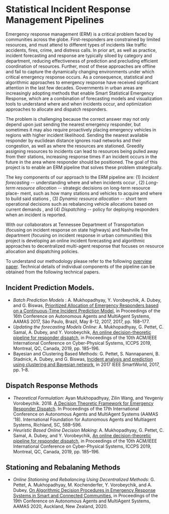 # Statistical Incident Response Management Pipelines

Emergency response management (ERM) is a critical problem faced by communities across the globe. First-responders are constrained by limited resources, and must attend to different types of incidents like traffic accidents, fires, crime, and distress calls. In prior art, as well as practice, incident forecasting and response are typically siloed by category and department, reducing effectiveness of prediction and precluding efficient coordination of resources. Further, most of these approaches are offline and fail to capture the dynamically changing environments under which critical emergency response occurs. As a consequence, statistical and algorithmic approaches to emergency response have received significant attention in the last few decades. Governments in urban areas are increasingly adopting methods that enable Smart Statistical Emergency Response, which are a combination of forecasting models and visualization tools to understand where and when incidents occur, and optimization approaches to allocate and dispatch responders. 

The problem is challenging because the correct answer may not only depend upon just sending the nearest emergency responder, but sometimes it may also require proactively placing emergency vehicles in regions with higher incident likelihood. Sending the nearest available responder by euclidean distance ignores road networks and their congestion, as well as where the resources are stationed. Greedily assigning resources to incidents can lead to resources being pulled away from their stations, increasing response times if an incident occurs in the future in the area where responder should be positioned. The goal of this project is to enable an ERM pipeline that solves these problem strategically. 

The key components of our approach to the ERM pipeline are: (1) *Incident forecasting* -- understanding where and when incidents occur , (2) *Long-term
 resource allocation* -- strategic decisions on long-term resource
 place- ment, such as how many stations and vehicles to acquire and
 where to build said stations , (3) *Dynamic resource allocation* --
 short term operational decisions such as rebalancing vehicle
 allocations based on current demands , and (4) *Dispatching* -- policy
 for deploying responders when an incident is reported.
 
 With our collaborators at Tennessee Department of Transportation (focusing on incident response on state highways) and Nashville fire department (focusing on incident response in urban communities) this project is developing an online incident forecasting and algorithmic approaches to  decentralized multi-agent response that focuses on resource allocation and dispatching policies.
 
To understand our methodology please refer to the following [overview paper](overview.pdf). Technical details of individual components of the pipeline can be obtained from the following technical papers.

## Incident Prediction Models.
 - *Batch Prediction Models* : A. Mukhopadhyay, Y. Vorobeychik, A. Dubey, and G. Biswas, [Prioritized Allocation of Emergency Responders based on a Continuous-Time Incident Prediction Model](https://scope-lab.org/files/Mukhopadhyay2017.pdf), in Proceedings of the 16th Conference on Autonomous Agents and MultiAgent Systems, AAMAS 2017, São Paulo, Brazil, May 8-12, 2017, 2017, pp. 168–177.
 - *Updating the forecasting Models Online*: A. Mukhopadhyay, G. Pettet, C. Samal, A. Dubey, and Y. Vorobeychik, [An online decision-theoretic pipeline for responder dispatch](https://scope-lab.org/files/Mukhopadhyay2019.pdf), in Proceedings of the 10th ACM/IEEE International Conference on Cyber-Physical Systems, ICCPS 2019, Montreal, QC, Canada, 2019, pp. 185–196.
 - Bayesian and Clustering Based Methods: G. Pettet, S. Nannapaneni, B. Stadnick, A. Dubey, and G. Biswas, [Incident analysis and prediction using clustering and Bayesian network](https://scope-lab.org/files/Pettet2017.pdf), in 2017 IEEE SmartWorld, 2017, pp. 1–8.
 
## Dispatch Response Methods
- *Theoretical Formulation*: Ayan Mukhopadhyay, Zilin Wang, and Yevgeniy Vorobeychik. 2018. [A Decision Theoretic Framework for Emergency Responder Dispatch](https://dl.acm.org/doi/10.5555/3237383.3237471). In Proceedings of the 17th International Conference on Autonomous Agents and MultiAgent Systems (AAMAS ’18). International Foundation for Autonomous Agents and Multiagent Systems, Richland, SC, 588–596.
- *Heuristic Based Online Decision Making*: A. Mukhopadhyay, G. Pettet, C. Samal, A. Dubey, and Y. Vorobeychik, [An online decision-theoretic pipeline for responder dispatch](https://scope-lab.org/files/Mukhopadhyay2019.pdf), in Proceedings of the 10th ACM/IEEE International Conference on Cyber-Physical Systems, ICCPS 2019, Montreal, QC, Canada, 2019, pp. 185–196.

## Stationing and Rebalaning Methods
- *Online Stationing and Rebalancing Using Decentralized Methods*: G. Pettet, A. Mukhopadhyay, M. Kochenderfer, Y. Vorobeychik, and A. Dubey, [On Algorithmic Decision Procedures in Emergency Response Systems in Smart and Connected Communities](https://scope-lab.org/files/Pettet2020.pdf), in Proceedings of the 19th Conference on Autonomous Agents and MultiAgent Systems, AAMAS 2020, Auckland, New Zealand, 2020.
 



 
 
